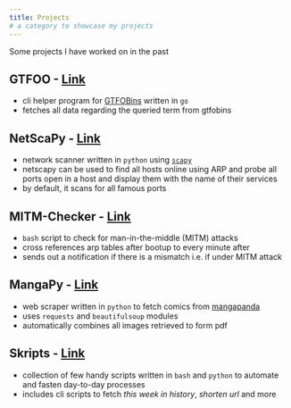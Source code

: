 ```yaml
---
title: Projects
# a category to showcase my projects
---
```


Some projects I have worked on in the past

## GTFOO - [Link](https://github.com/lordlabuckdas/gtfoo)

* cli helper program for [GTFOBins](https://gtfobins.github.io/) written in `go`
* fetches all data regarding the queried term from gtfobins

## NetScaPy - [Link](https://github.com/lordlabuckdas/netscapy)

* network scanner written in `python` using [`scapy`](https://scapy.net/)
* netscapy can be used to find all hosts online using ARP and probe all ports open in a host and display them with the name of their services
* by default, it scans for all famous ports

## MITM-Checker - [Link](https://github.com/lordlabuckdas/skripts/tree/master/mitmchecker)

* `bash` script to check for man-in-the-middle (MITM) attacks
* cross references arp tables after bootup to every minute after
* sends out a notification if there is a mismatch i.e. if under MITM attack

## MangaPy - [Link](https://github.com/lordlabuckdas/mangapy)

* web scraper written in `python` to fetch comics from [mangapanda](https://mangapanda.com)
* uses `requests` and `beautifulsoup` modules
* automatically combines all images retrieved to form pdf

## Skripts - [Link](https://github.com/lordlabuckdas/skripts)

* collection of few handy scripts written in `bash` and `python` to automate and fasten day-to-day processes
* includes cli scripts to fetch *this week in history*, *shorten url* and more
